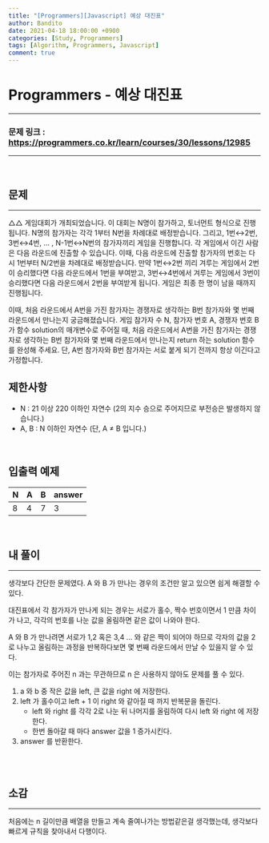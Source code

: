 ```yaml
---
title: "[Programmers][Javascript] 예상 대진표"
author: Bandito
date: 2021-04-18 18:00:00 +0900
categories: [Study, Programmers]
tags: [Algorithm, Programmers, Javascript]
comment: true
---
```

 
# Programmers - 예상 대진표

***
### 문제 링크 : <https://programmers.co.kr/learn/courses/30/lessons/12985>

***

<br/>

## 문제
***

△△ 게임대회가 개최되었습니다. 이 대회는 N명이 참가하고, 토너먼트 형식으로 진행됩니다. N명의 참가자는 각각 1부터 N번을 차례대로 배정받습니다. 그리고, 1번↔2번, 3번↔4번, ... , N-1번↔N번의 참가자끼리 게임을 진행합니다. 각 게임에서 이긴 사람은 다음 라운드에 진출할 수 있습니다. 이때, 다음 라운드에 진출할 참가자의 번호는 다시 1번부터 N/2번을 차례대로 배정받습니다. 만약 1번↔2번 끼리 겨루는 게임에서 2번이 승리했다면 다음 라운드에서 1번을 부여받고, 3번↔4번에서 겨루는 게임에서 3번이 승리했다면 다음 라운드에서 2번을 부여받게 됩니다. 게임은 최종 한 명이 남을 때까지 진행됩니다.

이때, 처음 라운드에서 A번을 가진 참가자는 경쟁자로 생각하는 B번 참가자와 몇 번째 라운드에서 만나는지 궁금해졌습니다. 게임 참가자 수 N, 참가자 번호 A, 경쟁자 번호 B가 함수 solution의 매개변수로 주어질 때, 처음 라운드에서 A번을 가진 참가자는 경쟁자로 생각하는 B번 참가자와 몇 번째 라운드에서 만나는지 return 하는 solution 함수를 완성해 주세요. 단, A번 참가자와 B번 참가자는 서로 붙게 되기 전까지 항상 이긴다고 가정합니다.

## 제한사항
+ N : 21 이상 220 이하인 자연수 (2의 지수 승으로 주어지므로 부전승은 발생하지 않습니다.)
+ A, B : N 이하인 자연수 (단, A ≠ B 입니다.)


<br/>

## 입출력 예제

|N|A|B|answer|
|----|----|----|----|
|8|4|7|3|


<br/>

## 내 풀이
***

생각보다 간단한 문제였다. A 와 B 가 만나는 경우의 조건만 알고 있으면 쉽게 해결할 수 있다.    

대진표에서 각 참가자가 만나게 되는 경우는 서로가 홀수, 짝수 번호이면서 1 만큼 차이가 나고, 각각의 번호를 나눈 값을 올림하면 같은 값이 나와야 한다.    

A 와 B 가 만나려면 서로가 1,2 혹은 3,4 ... 와 같은 짝이 되어야 하므로 각자의 값을 2로 나누고 올림하는 과정을 반복하다보면 몇 번째 라운드에서 만날 수 있을지 알 수 있다.   

이는 참가자로 주어진 n 과는 무관하므로 n 은 사용하지 않아도 문제를 풀 수 있다.    

1. a 와 b 중 작은 값을 left, 큰 값을 right 에 저장한다.
2. left 가 홀수이고 left + 1 이 right 와 같아질 때 까지 반복문을 돌린다.
    - left 와 right 를 각각 2로 나눈 뒤 나머지를 올림하여 다시 left 와 right 에 저장한다.
    - 한번 돌아갈 때 마다 answer 값을 1 증가시킨다.
3. answer 를 반환한다.


<br/>

<script src="https://gist.github.com/Suppplier/cad582aaf5557fc8a93502e0a3d05b0e.js"></script>



<br/>

## 소감
***

처음에는 n 길이만큼 배열을 만들고 계속 줄여나가는 방법같은걸 생각했는데, 생각보다 빠르게 규칙을 찾아내서 다행이다.     

